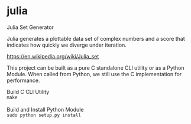 # julia
Julia Set Generator

Julia generates a plottable data set of complex numbers and a score that indicates how quickly we diverge under iteration. 

https://en.wikipedia.org/wiki/Julia_set

This project can be built as a pure C standalone CLI utility or as a Python Module. When called from Python, we still use the C implementation for performance.

Build C CLI Utility  
`make`  
<br>
Build and Install Python Module  
`sudo python setup.py install`
